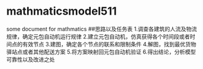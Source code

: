 # mathmaticsmodel511
some document for mathmatics
##思路以及任务表
1.调查各建筑的人流及物流规律，确定元包自动机运行规律
2.建立元包自动机，仿真获得各个时间段或者时间点的有效节点
3.建图，确定各个节点的联系和限制条件
4.解图，找到最优货物驿站点或者其他配送方案
5.将方案映射回元包自动机验证
6.得出结论，分析模型可靠性以及改进之处

